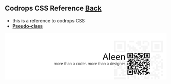 ## Codrops CSS Reference [**Back**](./../README.md)

- this is a reference to codrops CSS
- [**Pseudo-class**](./pseudoClass/pseudoClass.md)

<a href="http://aleen42.github.io/" target="_blank" ><img src="./../pic/tail.gif"></a>